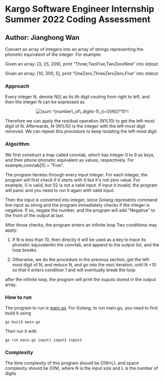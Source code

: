 # Kargo Software Engineer Internship Summer 2022 Coding Assessment
## Author: Jianghong Wan

Convert an array of integers into an array of strings representing the phonetic equivalent of the
integer.
For example:

Given an array: [3, 25, 209], print “Three,TwoFive,TwoZeroNine” into stdout.

Given an array: [10, 300, 5], print “OneZero,ThreeZeroZero,Five” into stdout.

### Approach
Every integer N, denote N[i] as its ith digit couting from right to left, and then the integer N can be expressed as 
<p align = "center">
<img src="https://latex.codecogs.com/gif.latex?\sum&space;^{number\_of\_digits-1}_{i=0}N[i]*10^i" title="\sum ^{number\_of\_digits-1}_{i=0}N[i]*10^i" />
</p>
Therefore we can apply the residual operation (N%10) to get the left-most digit of N. Afterwards, N-(N%10) is the integer with the left-most digit removed. We can repeat this procedure to keep isolating the left-most digit.

### Algorithm

We first construct a map called convtab, which has integer 0 to 9 as keys, and their phone phonetic equivalent as values, respectively. For example,convtab[5] = "Five".

The program iterates through every input integer. For each integer, the program will first check if it starts with 0 but it's not zero value. For example, 0 is valid, but 02 is not a valid input. If input it invalid, the program will panic and you need to run it again with valid input. 

Then the input is converted into integer, since Golang represents command line input as string and the program immediately checks if the integer is negative. If so, negate the number, and the program will add "Negative" to the front of the output at last.

After those checks, the program enters an infinite loop
Two conditions may apply: 
1. If N is less than 10, then directly it will be used as a key to trace its phonetic equivalentin the convtab, and append to the output list, and the loop breaks.

2. Otherwise, we do the procedure in the previous section, get the left-most digit of N, and reduce N, and go into the next iteration, until N <10 so that it enters condition 1 and will eventually break the loop

after the infinite loop, the program will print the ouputs stored in the output array. 


### How to run
The program to run is [main.go](main.go). For Golang, to run main.go, you need to first build it using 
```
go build main.go
```
Then run it with 
```
go run main.go input1 input2 input3
```
### Complexity

The time complexity of this program should be O(N*L), and space complexity should be O(N), where N is the input size and L is the number of digits
